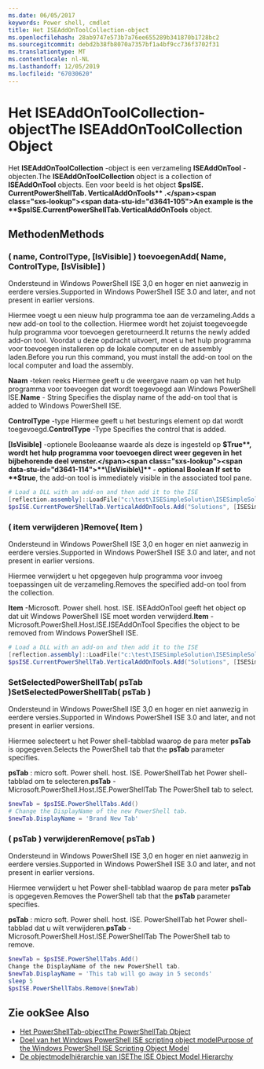 ```yaml
---
ms.date: 06/05/2017
keywords: Power shell, cmdlet
title: Het ISEAddOnToolCollection-object
ms.openlocfilehash: 28ab9747e573b7a76ee655289b341870b1728bc2
ms.sourcegitcommit: debd2b38fb8070a7357bf1a4bf9cc736f3702f31
ms.translationtype: MT
ms.contentlocale: nl-NL
ms.lasthandoff: 12/05/2019
ms.locfileid: "67030620"
---
```

# <a name="the-iseaddontoolcollection-object"></a><span data-ttu-id="d3641-103">Het ISEAddOnToolCollection-object</span><span class="sxs-lookup"><span data-stu-id="d3641-103">The ISEAddOnToolCollection Object</span></span>

<span data-ttu-id="d3641-104">Het **ISEAddOnToolCollection** -object is een verzameling **ISEAddOnTool** -objecten.</span><span class="sxs-lookup"><span data-stu-id="d3641-104">The **ISEAddOnToolCollection** object is a collection of **ISEAddOnTool** objects.</span></span> <span data-ttu-id="d3641-105">Een voor beeld is het object **$psISE. CurrentPowerShellTab. VerticalAddOnTools** .</span><span class="sxs-lookup"><span data-stu-id="d3641-105">An example is the **$psISE.CurrentPowerShellTab.VerticalAddOnTools** object.</span></span>

## <a name="methods"></a><span data-ttu-id="d3641-106">Methoden</span><span class="sxs-lookup"><span data-stu-id="d3641-106">Methods</span></span>

### <a name="add-name-controltype-isvisible-"></a><span data-ttu-id="d3641-107">\( name, ControlType, \[IsVisible\] \) toevoegen</span><span class="sxs-lookup"><span data-stu-id="d3641-107">Add\( Name, ControlType, \[IsVisible\] \)</span></span>

<span data-ttu-id="d3641-108">Ondersteund in Windows PowerShell ISE 3,0 en hoger en niet aanwezig in eerdere versies.</span><span class="sxs-lookup"><span data-stu-id="d3641-108">Supported in Windows PowerShell ISE 3.0 and later, and not present in earlier versions.</span></span>

<span data-ttu-id="d3641-109">Hiermee voegt u een nieuw hulp programma toe aan de verzameling.</span><span class="sxs-lookup"><span data-stu-id="d3641-109">Adds a new add-on tool to the collection.</span></span> <span data-ttu-id="d3641-110">Hiermee wordt het zojuist toegevoegde hulp programma voor toevoegen geretourneerd.</span><span class="sxs-lookup"><span data-stu-id="d3641-110">It returns the newly added add-on tool.</span></span> <span data-ttu-id="d3641-111">Voordat u deze opdracht uitvoert, moet u het hulp programma voor toevoegen installeren op de lokale computer en de assembly laden.</span><span class="sxs-lookup"><span data-stu-id="d3641-111">Before you run this command, you must install the add-on tool on the local computer and load the assembly.</span></span>

<span data-ttu-id="d3641-112">**Naam** -teken reeks Hiermee geeft u de weergave naam op van het hulp programma voor toevoegen dat wordt toegevoegd aan Windows PowerShell ISE.</span><span class="sxs-lookup"><span data-stu-id="d3641-112">**Name** - String Specifies the display name of the add-on tool that is added to Windows PowerShell ISE.</span></span>

<span data-ttu-id="d3641-113">**ControlType** -type Hiermee geeft u het besturings element op dat wordt toegevoegd.</span><span class="sxs-lookup"><span data-stu-id="d3641-113">**ControlType** -Type Specifies the control that is added.</span></span>

<span data-ttu-id="d3641-114">**\[IsVisible\]** -optionele Booleaanse waarde als deze is ingesteld op **$True**, wordt het hulp programma voor toevoegen direct weer gegeven in het bijbehorende deel venster.</span><span class="sxs-lookup"><span data-stu-id="d3641-114">**\[IsVisible\]** - optional Boolean If set to **$true**, the add-on tool is immediately visible in the associated tool pane.</span></span>

```powershell
# Load a DLL with an add-on and then add it to the ISE
[reflection.assembly]::LoadFile("c:\test\ISESimpleSolution\ISESimpleSolution.dll")
$psISE.CurrentPowerShellTab.VerticalAddOnTools.Add("Solutions", [ISESimpleSolution.Solution], $true)
```

### <a name="remove-item-"></a><span data-ttu-id="d3641-115">\( item verwijderen \)</span><span class="sxs-lookup"><span data-stu-id="d3641-115">Remove\( Item \)</span></span>

<span data-ttu-id="d3641-116">Ondersteund in Windows PowerShell ISE 3,0 en hoger en niet aanwezig in eerdere versies.</span><span class="sxs-lookup"><span data-stu-id="d3641-116">Supported in Windows PowerShell ISE 3.0 and later, and not present in earlier versions.</span></span>

<span data-ttu-id="d3641-117">Hiermee verwijdert u het opgegeven hulp programma voor invoeg toepassingen uit de verzameling.</span><span class="sxs-lookup"><span data-stu-id="d3641-117">Removes the specified add-on tool from the collection.</span></span>

<span data-ttu-id="d3641-118">**Item** -Microsoft. Power shell. host. ISE. ISEAddOnTool geeft het object op dat uit Windows PowerShell ISE moet worden verwijderd.</span><span class="sxs-lookup"><span data-stu-id="d3641-118">**Item** - Microsoft.PowerShell.Host.ISE.ISEAddOnTool Specifies the object to be removed from Windows PowerShell ISE.</span></span>

```powershell
# Load a DLL with an add-on and then add it to the ISE
[reflection.assembly]::LoadFile("c:\test\ISESimpleSolution\ISESimpleSolution.dll")
$psISE.CurrentPowerShellTab.VerticalAddOnTools.Add("Solutions", [ISESimpleSolution.Solution], $true)
```

### <a name="setselectedpowershelltab-pstab-"></a><span data-ttu-id="d3641-119">SetSelectedPowerShellTab\( psTab \)</span><span class="sxs-lookup"><span data-stu-id="d3641-119">SetSelectedPowerShellTab\( psTab \)</span></span>

<span data-ttu-id="d3641-120">Ondersteund in Windows PowerShell ISE 3,0 en hoger en niet aanwezig in eerdere versies.</span><span class="sxs-lookup"><span data-stu-id="d3641-120">Supported in Windows PowerShell ISE 3.0 and later, and not present in earlier versions.</span></span>

<span data-ttu-id="d3641-121">Hiermee selecteert u het Power shell-tabblad waarop de para meter **psTab** is opgegeven.</span><span class="sxs-lookup"><span data-stu-id="d3641-121">Selects the PowerShell tab that the **psTab** parameter specifies.</span></span>

<span data-ttu-id="d3641-122">**psTab** : micro soft. Power shell. host. ISE. PowerShellTab het Power shell-tabblad om te selecteren.</span><span class="sxs-lookup"><span data-stu-id="d3641-122">**psTab** - Microsoft.PowerShell.Host.ISE.PowerShellTab The PowerShell tab to select.</span></span>

```powershell
$newTab = $psISE.PowerShellTabs.Add()
# Change the DisplayName of the new PowerShell tab.
$newTab.DisplayName = 'Brand New Tab'
```

### <a name="remove-pstab-"></a><span data-ttu-id="d3641-123">\( psTab \) verwijderen</span><span class="sxs-lookup"><span data-stu-id="d3641-123">Remove\( psTab \)</span></span>

<span data-ttu-id="d3641-124">Ondersteund in Windows PowerShell ISE 3,0 en hoger en niet aanwezig in eerdere versies.</span><span class="sxs-lookup"><span data-stu-id="d3641-124">Supported in Windows PowerShell ISE 3.0 and later, and not present in earlier versions.</span></span>

<span data-ttu-id="d3641-125">Hiermee verwijdert u het Power shell-tabblad waarop de para meter **psTab** is opgegeven.</span><span class="sxs-lookup"><span data-stu-id="d3641-125">Removes the PowerShell tab that the **psTab** parameter specifies.</span></span>

<span data-ttu-id="d3641-126">**psTab** : micro soft. Power shell. host. ISE. PowerShellTab het Power shell-tabblad dat u wilt verwijderen.</span><span class="sxs-lookup"><span data-stu-id="d3641-126">**psTab** - Microsoft.PowerShell.Host.ISE.PowerShellTab The PowerShell tab to remove.</span></span>

```powershell
$newTab = $psISE.PowerShellTabs.Add()
Change the DisplayName of the new PowerShell tab.
$newTab.DisplayName = 'This tab will go away in 5 seconds'
sleep 5
$psISE.PowerShellTabs.Remove($newTab)
```

## <a name="see-also"></a><span data-ttu-id="d3641-127">Zie ook</span><span class="sxs-lookup"><span data-stu-id="d3641-127">See Also</span></span>

- [<span data-ttu-id="d3641-128">Het PowerShellTab-object</span><span class="sxs-lookup"><span data-stu-id="d3641-128">The PowerShellTab Object</span></span>](The-PowerShellTab-Object.md)
- [<span data-ttu-id="d3641-129">Doel van het Windows PowerShell ISE scripting object model</span><span class="sxs-lookup"><span data-stu-id="d3641-129">Purpose of the Windows PowerShell ISE Scripting Object Model</span></span>](Purpose-of-the-Windows-PowerShell-ISE-Scripting-Object-Model.md)
- [<span data-ttu-id="d3641-130">De objectmodelhiërarchie van ISE</span><span class="sxs-lookup"><span data-stu-id="d3641-130">The ISE Object Model Hierarchy</span></span>](The-ISE-Object-Model-Hierarchy.md)
